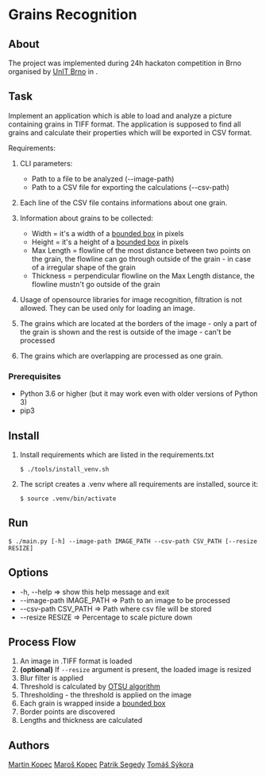 # Grains Recognition


## About
The project was implemented during 24h hackaton competition in Brno organised
by [UnIT Brno](https://unitbrno.cz/) in .


## Task
Implement an application which is able to load and analyze a picture
containing grains in TIFF format. The application is supposed to find all
grains and calculate their properties which will be exported in CSV format.

Requirements:
1. CLI parameters:
    - Path to a file to be analyzed (--image-path)
    - Path to a CSV file for exporting the calculations (--csv-path)

2. Each line of the CSV file contains informations about one grain.
3. Information about grains to be collected:
    - Width = it's a width of a
[bounded box](https://en.wikipedia.org/wiki/Minimum_bounding_box) in pixels
    - Height = it's a height of a
[bounded box](https://en.wikipedia.org/wiki/Minimum_bounding_box) in pixels
    - Max Length = flowline of the most distance between two points on the
grain, the flowline can go through outside of the grain - in case of a
irregular shape of the grain
    - Thickness = perpendicular flowline on the Max Length distance,
the flowline mustn't go outside of the grain

4. Usage of opensource libraries for image recognition, filtration is not
allowed. They can be used only for loading an image.
5. The grains which are located at the borders of the image - only a part of
the grain is shown and the rest is outside of the image - can't be processed
6. The grains which are overlapping are processed as one grain.


### Prerequisites

- Python 3.6 or higher (but it may work even with older versions of Python 3)
- pip3


## Install

1. Install requirements which are listed in the requirements.txt
    ```
    $ ./tools/install_venv.sh
    ```
2. The script creates a .venv where all requirements are installed, source it:
    ```
    $ source .venv/bin/activate
    ```


## Run

    $ ./main.py [-h] --image-path IMAGE_PATH --csv-path CSV_PATH [--resize RESIZE]


## Options

-  -h, --help => show this help message and exit
-  --image-path IMAGE\_PATH =>  Path to an image to be processed
-  --csv-path CSV\_PATH => Path where csv file will be stored
-  --resize RESIZE => Percentage to scale picture down


## Process Flow

1. An image in .TIFF format is loaded
2. **(optional)** If `--resize` argument is present, the loaded image is resized
3. Blur filter is applied
4. Threshold is calculated by [OTSU algorithm](https://en.wikipedia.org/wiki/Otsu's_method)
5. Thresholding - the threshold is applied on the image
6. Each grain is wrapped inside a [bounded box](https://en.wikipedia.org/wiki/Minimum_bounding_box)
7. Border points are discovered
8. Lengths and thickness are calculated


## Authors
[Martin Kopec](https://github.com/kopecmartin)
[Maroš Kopec](https://github.com/Madeyro)
[Patrik Segedy](https://github.com/psegedy)
[Tomáš Sýkora](https://github.com/tomassykora)
